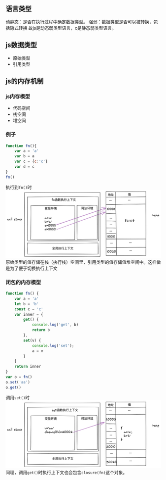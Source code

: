## 语言类型
动静态：是否在执行过程中确定数据类型。
强弱：数据类型是否可以被转换，包括隐式转换
故js是动态弱类型语言，c是静态弱类型语言。

## js数据类型
- 原始类型
- 引用类型

## js的内存机制

### js内存模型
- 代码空间
- 栈空间
- 堆空间

### 例子
```js
function fn(){
    var a = 'a'
    var b = a
    var c = {c:'c'}
    var d = c
}
fn()
```
执行到`fn()`时
![内存模型](../../assets/excalidraw.png)
原始类型的值存储在栈（执行栈）空间里，引用类型的值存储值堆空间中。这样做是为了便于切换执行上下文

### 闭包的内存模型
```js
function fn() {
    var a = 'a'
    let b = 'b'
    const c = 'c'
    var inner = {
        get() {
            console.log('get', b)
            return b
        },
        set(v) {
            console.log('set');
            a = v
        }
    }
    return inner
}
var o = fn()
o.set('aa')
o.get()
```
调用`set()`时
![执行到fn](../../assets/excalidraw-1.png)
同理，调用`get()`时执行上下文也会包含`closure(fn)`这个对象。

